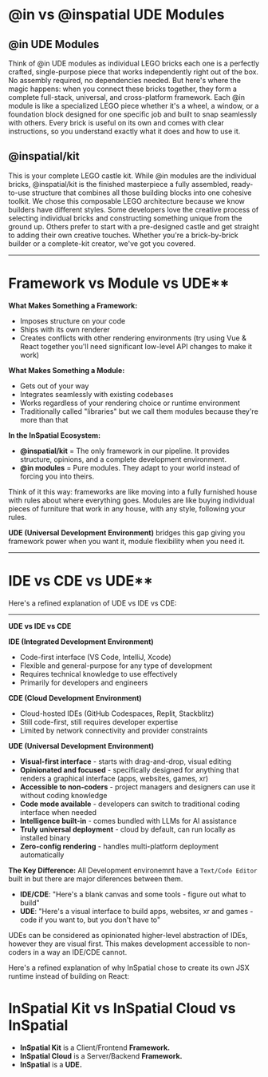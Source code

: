 # @in vs @inspatial UDE Modules

## @in UDE Modules

Think of @in UDE modules as individual LEGO bricks each one is a perfectly crafted, single-purpose piece that works independently right out of the box. No assembly required, no dependencies needed. But here's where the magic happens: when you connect these bricks together, they form a complete full-stack, universal, and cross-platform framework.
Each @in module is like a specialized LEGO piece whether it's a wheel, a window, or a foundation block designed for one specific job and built to snap seamlessly with others. Every brick is useful on its own and comes with clear instructions, so you understand exactly what it does and how to use it.

## @inspatial/kit

This is your complete LEGO castle kit. While @in modules are the individual bricks, @inspatial/kit is the finished masterpiece a fully assembled, ready-to-use structure that combines all those building blocks into one cohesive toolkit.
We chose this composable LEGO architecture because we know builders have different styles. Some developers love the creative process of selecting individual bricks and constructing something unique from the ground up. Others prefer to start with a pre-designed castle and get straight to adding their own creative touches.
Whether you're a brick-by-brick builder or a complete-kit creator, we've got you covered.

---

# Framework vs Module vs UDE\*\*

**What Makes Something a Framework:**

- Imposes structure on your code
- Ships with its own renderer
- Creates conflicts with other rendering environments (try using Vue & React together you'll need significant low-level API changes to make it work)

**What Makes Something a Module:**

- Gets out of your way
- Integrates seamlessly with existing codebases
- Works regardless of your rendering choice or runtime environment
- Traditionally called "libraries" but we call them modules because they're more than that

**In the InSpatial Ecosystem:**

- **@inspatial/kit** = The only framework in our pipeline. It provides structure, opinions, and a complete development environment.
- **@in modules** = Pure modules. They adapt to your world instead of forcing you into theirs.

Think of it this way: frameworks are like moving into a fully furnished house with rules about where everything goes. Modules are like buying individual pieces of furniture that work in any house, with any style, following your rules.

**UDE (Universal Development Environment)** bridges this gap giving you framework power when you want it, module flexibility when you need it.

---

# IDE vs CDE vs UDE\*\*

Here's a refined explanation of UDE vs IDE vs CDE:

---

**UDE vs IDE vs CDE**

**IDE (Integrated Development Environment)**

- Code-first interface (VS Code, IntelliJ, Xcode)
- Flexible and general-purpose for any type of development
- Requires technical knowledge to use effectively
- Primarily for developers and engineers

**CDE (Cloud Development Environment)**

- Cloud-hosted IDEs (GitHub Codespaces, Replit, Stackblitz)
- Still code-first, still requires developer expertise
- Limited by network connectivity and provider constraints

**UDE (Universal Development Environment)**

- **Visual-first interface** - starts with drag-and-drop, visual editing
- **Opinionated and focused** - specifically designed for anything that renders a graphical interface (apps, websites, games, xr)
- **Accessible to non-coders** - project managers and designers can use it without coding knowledge
- **Code mode available** - developers can switch to traditional coding interface when needed
- **Intelligence built-in** - comes bundled with LLMs for AI assistance
- **Truly universal deployment** - cloud by default, can run locally as installed binary
- **Zero-config rendering** - handles multi-platform deployment automatically

**The Key Difference:**
All Development environemnt have a `Text/Code Editor` built in but there are major diferences between them. 

- **IDE/CDE**: "Here's a blank canvas and some tools - figure out what to build"
- **UDE**: "Here's a visual interface to build apps, websites, xr and games - code if you want to, but you don't have to"

UDEs can be considered as opinionated higher-level abstraction of IDEs, however they are visual first. This makes development accessible to non-coders in a way an IDE/CDE cannot. 

Here's a refined explanation of why InSpatial chose to create its own JSX runtime instead of building on React:

# InSpatial Kit vs InSpatial Cloud vs InSpatial

- **InSpatial Kit** is a Client/Frontend **Framework.**
- **InSpatial Cloud** is a Server/Backend **Framework.**
- **InSpatial** is a **UDE.**
